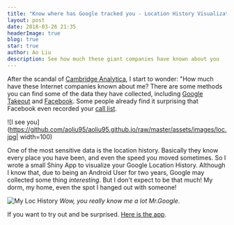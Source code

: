 ```yaml
---
title: "Know where has Google tracked you - Location History Visualization App"
layout: post
date: 2018-03-26 21:35
headerImage: true
blog: true
star: true
author: Ao Liu
description: See how much these giant companies have known about you
---
```


After the scandal of [Cambridge Analytica](https://www.nytimes.com/2018/03/19/technology/facebook-cambridge-analytica-explained.html), I start to wonder: "How much have these Internet companies known about me? There are some methods you can find some of the data they have collected, including [Google Takeout](https://takeout.google.com/) and [Facebook](https://www.facebook.com/help/302796099745838). Some people already find it surprising that Facebook even recorded your [call list](https://abcnews.go.com/Technology/download-call-list-facebook-access/story?id=54053309). 

![I see you](https://github.com/aoliu95/aoliu95.github.io/raw/master/assets/images/loc.jpg| width=100)

One of the most sensitive data is the location history. Basically they know every place you have been, and even the speed you moved sometimes. So I wrote a small Shiny App to visualize your Google Location History. Although I know that, due to being an Android User for two years, Google may collected some thing *interesting*. But I don't expect to be that much! My dorm, my home, even the spot I hanged out with someone! 

![My Loc History](https://farm1.staticflickr.com/789/26194083607_9a63857e8f_o.png)
*Wow, you really know me a lot Mr.Google.*

If you want to try out and be surprised. [Here is the app](https://austin-liu.shinyapps.io/google_location_privacy_app/).




